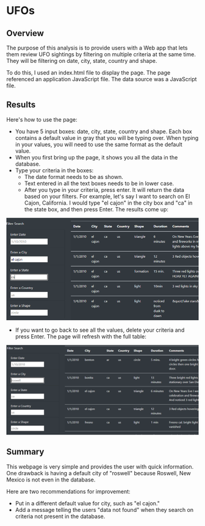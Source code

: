 # UFOs

## Overview
The purpose of this analysis is to provide users with a Web app that lets them review UFO sightings by filtering on multiple criteria at the same time. They will be filtering on date, city, state, country and shape.

To do this, I used an index.html file to display the page. The page referenced an application JavaScript file. The data source was a JavaScript file. 
## Results
Here's how to use the page:
- You have 5 input boxes: date, city, state, country and shape. Each box contains a default value in gray that you will be typing over. When typing in your values, you will need to use the same format as the default value.
- When you first bring up the page, it shows you all the data in the database. 
- Type your criteria in the boxes:
  - The date format needs to be as shown.  
  - Text entered in all the text boxes needs to be in lower case.
  - After you type in your criteria, press enter. It will return the data based on your filters. For example, let's say I want to search on El Cajon, California. I would type "el cajon" in the city box and "ca" in the state box, and then press Enter. The results come up:

![](./Resources/search_example.png)  

- If you want to go back to see all the values, delete your criteria and press Enter. The page will refresh with the full table:

![](./Resources/full_table.png)  

## Summary
This webpage is very simple and provides the user with quick information. One drawback is having a default city of "roswell" because Roswell, New Mexico is not even in the database. 

Here are two recommendations for improvement:
- Put in a different default value for city, such as "el cajon." 
- Add a message telling the users "data not found" when they search on criteria not present in the database.



